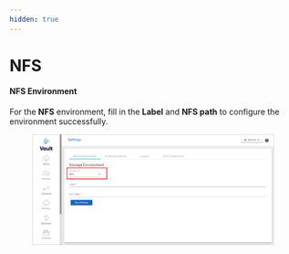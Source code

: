 ```yaml
---
hidden: true
---
```


# NFS

#### NFS **Environment** <a href="#nfs-environment" id="nfs-environment"></a>

For the **NFS** environment, fill in the **Label** and **NFS path** to configure the environment successfully.

<figure><img src="../../../../.gitbook/assets/image (133).png" alt=""><figcaption></figcaption></figure>
